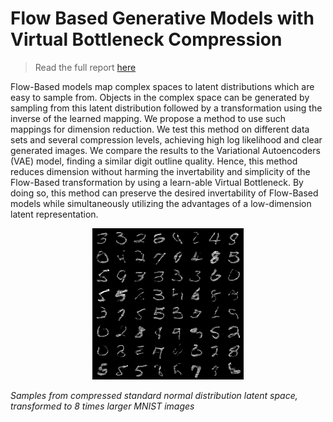 # Flow Based Generative Models with Virtual Bottleneck Compression

> Read the full report [here](https://github.com/elronbandel/flow-based-compression/blob/master/report.pdf)

Flow-Based models map complex spaces to latent distributions which are easy to sample from. Objects in the complex space can be generated by sampling from this latent distribution followed by a transformation using the inverse of the learned mapping. We propose a method to use such mappings for dimension reduction. We test this method on different data sets and several compression levels, achieving high log likelihood and clear generated images. We compare the results to the Variational Autoencoders (VAE) model, finding a similar digit outline quality. Hence, this method reduces dimension without harming the invertability and simplicity of the Flow-Based transformation by using a learn-able Virtual Bottleneck. By doing so, this method can preserve the desired invertability of Flow-Based models while simultaneously utilizing the advantages of a low-dimension latent representation. 

<p align="center">
  <img src="https://github.com/elronbandel/flow-based-compression/blob/c3567c73e63e2da7e4bd134d4d458c71453a20a0/plots/mnist_batch128_couplingadditive_mid2000_hidden10_compress8_.ptepoch75.png?raw=true" />
</p>

*Samples from compressed standard normal distribution latent space, transformed to 8 times larger MNIST images*

